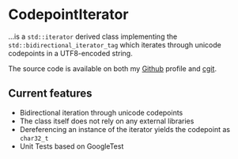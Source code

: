 # CodepointIterator

…is a `std::iterator` derived class implementing the `std::bidirectional_iterator_tag` which iterates through unicode codepoints in a UTF8-encoded string.

The source code is available on both my [Github] profile and [cgit].

## Current features

* Bidirectional iteration through unicode codepoints
* The class itself does not rely on any external libraries
* Dereferencing an instance of the iterator yields the codepoint as `char32_t`
* Unit Tests based on GoogleTest

[Github]: https://github.com/KnairdA/CodepointIterator
[cgit]: http://code.kummerlaender.eu/CodepointIterator/
